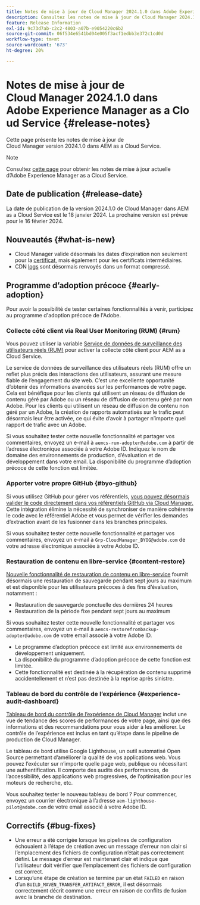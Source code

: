 ```yaml
---
title: Notes de mise à jour de Cloud Manager 2024.1.0 dans Adobe Experience Manager as a Cloud Service
description: Consultez les notes de mise à jour de Cloud Manager 2024.1.0 dans AEM as a Cloud Service.
feature: Release Information
exl-id: 9c73d7ab-c2c2-4803-a07b-e9054220c6b2
source-git-commit: 06f534e6541bd04e005f3acf1edbb3e372c1cd0d
workflow-type: tm+mt
source-wordcount: '673'
ht-degree: 20%

---
```



# Notes de mise à jour de Cloud Manager 2024.1.0 dans Adobe Experience Manager as a Cloud Service {#release-notes}

Cette page présente les notes de mise à jour de Cloud Manager version 2024.1.0 dans AEM as a Cloud Service.

>[!NOTE]
>
>Consultez [cette page](/help/release-notes/release-notes-cloud/release-notes-current.md) pour obtenir les notes de mise à jour actuelle d’Adobe Experience Manager as a Cloud Service.

## Date de publication {#release-date}

La date de publication de la version 2024.1.0 de Cloud Manager dans AEM as a Cloud Service est le 18 janvier 2024. La prochaine version est prévue pour le 16 février 2024.

## Nouveautés {#what-is-new}

* Cloud Manager valide désormais les dates d’expiration non seulement pour la [certificat,](/help/implementing/cloud-manager/managing-ssl-certifications/introduction.md) mais également pour les certificats intermédiaires.
* CDN [logs](/help/implementing/cloud-manager/manage-logs.md) sont désormais renvoyés dans un format compressé.

## Programme d’adoption précoce {#early-adoption}

Pour avoir la possibilité de tester certaines fonctionnalités à venir, participez au programme d&#39;adoption précoce de l&#39;Adobe.

### Collecte côté client via Real User Monitoring (RUM) {#rum}

Vous pouvez utiliser la variable [Service de données de surveillance des utilisateurs réels (RUM)](/help/implementing/cloud-manager/content-requests.md#cliendside-collection) pour activer la collecte côté client pour AEM as a Cloud Service.

Le service de données de surveillance des utilisateurs réels (RUM) offre un reflet plus précis des interactions des utilisateurs, assurant une mesure fiable de l’engagement du site web. C’est une excellente opportunité d’obtenir des informations avancées sur les performances de votre page. Cela est bénéfique pour les clients qui utilisent un réseau de diffusion de contenu géré par Adobe ou un réseau de diffusion de contenu géré par non Adobe. Pour les clients qui utilisent un réseau de diffusion de contenu non géré par un Adobe, la création de rapports automatisés sur le trafic peut désormais leur être activée, ce qui évite d’avoir à partager n’importe quel rapport de trafic avec un Adobe.

Si vous souhaitez tester cette nouvelle fonctionnalité et partager vos commentaires, envoyez un e-mail à `aemcs-rum-adopter@adobe.com` à partir de l’adresse électronique associée à votre Adobe ID. Indiquez le nom de domaine des environnements de production, d’évaluation et de développement dans votre email.  La disponibilité du programme d’adoption précoce de cette fonction est limitée.

### Apporter votre propre GitHub {#byo-github}

Si vous utilisez GitHub pour gérer vos référentiels, [vous pouvez désormais valider le code directement dans vos référentiels GitHub via Cloud Manager.](/help/implementing/cloud-manager/managing-code/byo-github.md) Cette intégration élimine la nécessité de synchroniser de manière cohérente le code avec le référentiel Adobe et vous permet de vérifier les demandes d’extraction avant de les fusionner dans les branches principales.

Si vous souhaitez tester cette nouvelle fonctionnalité et partager vos commentaires, envoyez un e-mail à `Grp-CloudManager_BYOG@adobe.com` de votre adresse électronique associée à votre Adobe ID.

### Restauration de contenu en libre-service {#content-restore}

[Nouvelle fonctionnalité de restauration de contenu en libre-service](/help/operations/restore.md) fournit désormais une restauration de sauvegarde pendant sept jours au maximum et est disponible pour les utilisateurs précoces à des fins d’évaluation, notamment :

* Restauration de sauvegarde ponctuelle des dernières 24 heures
* Restauration de la période fixe pendant sept jours au maximum

Si vous souhaitez tester cette nouvelle fonctionnalité et partager vos commentaires, envoyez un e-mail à `aemcs-restorefrombackup-adopter@adobe.com` de votre email associé à votre Adobe ID.

* Le programme d’adoption précoce est limité aux environnements de développement uniquement.
* La disponibilité du programme d’adoption précoce de cette fonction est limitée.
* Cette fonctionnalité est destinée à la récupération de contenu supprimé accidentellement et n’est pas destinée à la reprise après sinistre.

### Tableau de bord du contrôle de l’expérience {#experience-audit-dashboard}

[Tableau de bord du contrôle de l’expérience de Cloud Manager](/help/implementing/cloud-manager/experience-audit-dashboard.md) inclut une vue de tendance des scores de performances de votre page, ainsi que des informations et des recommandations pour vous aider à les améliorer. Le contrôle de l’expérience est inclus en tant qu’étape dans le pipeline de production de Cloud Manager.

Le tableau de bord utilise Google Lighthouse, un outil automatisé Open Source permettant d’améliorer la qualité de vos applications web. Vous pouvez l’exécuter sur n’importe quelle page web, publique ou nécessitant une authentification. Il comporte des audits des performances, de l’accessibilité, des applications web progressives, de l’optimisation pour les moteurs de recherche, etc.

Vous souhaitez tester le nouveau tableau de bord ? Pour commencer, envoyez un courrier électronique à l’adresse `aem-lighthouse-pilot@adobe.com` de votre email associé à votre Adobe ID.

## Correctifs {#bug-fixes}

* Une erreur a été corrigée lorsque les pipelines de configuration échouaient à l’étape de création avec un message d’erreur non clair si l’emplacement des fichiers de configuration n’était pas correctement défini. Le message d’erreur est maintenant clair et indique que l’utilisateur doit vérifier que l’emplacement des fichiers de configuration est correct.
* Lorsqu’une étape de création se termine par un état `FAILED` en raison d’un `BUILD_MAVEN_TRANSFER_ARTIFACT_ERROR`, il est désormais correctement décrit comme une erreur en raison de conflits de fusion avec la branche de destination.
